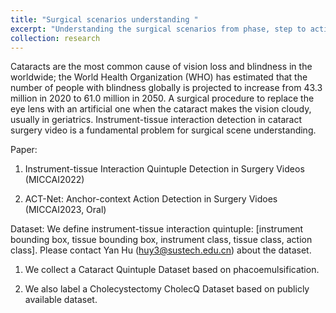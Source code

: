 ```yaml
---
title: "Surgical scenarios understanding "
excerpt: "Understanding the surgical scenarios from phase, step to action <br/><img src='/yanhu/images/surgeryunderstanding.jpg'>"
collection: research
---
```

Cataracts are the most common cause of vision loss and blindness in the worldwide; the World Health Organization (WHO) has estimated that the number of people with blindness globally is projected to increase from 43.3 million in 2020 to 61.0 million in 2050.
A surgical procedure to replace the eye lens with an artificial one when the cataract makes the vision cloudy, usually in geriatrics. 
Instrument-tissue interaction detection in cataract surgery video is a fundamental problem for surgical scene understanding.

Paper:
1. Instrument-tissue Interaction Quintuple Detection in Surgery Videos (MICCAI2022)



2. ACT-Net: Anchor-context Action Detection in Surgery Vidoes (MICCAI2023, Oral)



Dataset:
We define instrument-tissue interaction quintuple: [instrument bounding box, tissue bounding box, instrument class, tissue class, action class]. Please contact Yan Hu (huy3@sustech.edu.cn) about the dataset.
1. We collect a Cataract Quintuple Dataset based on phacoemulsification.

2. We also label a Cholecystectomy CholecQ Dataset based on publicly available dataset.
